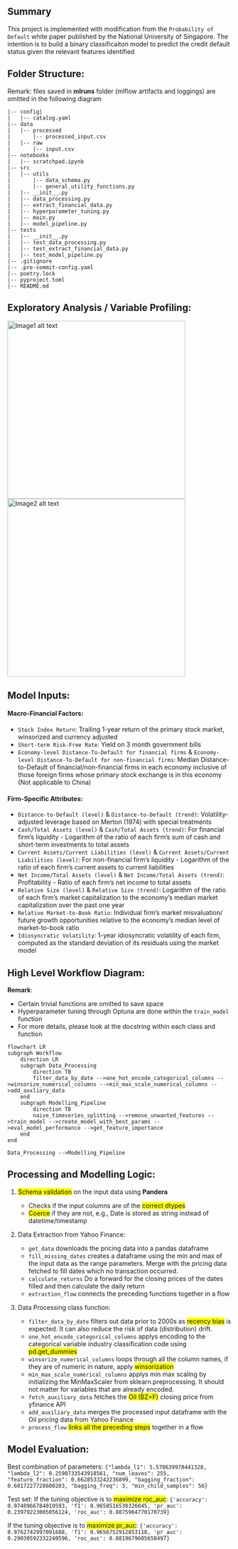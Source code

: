 ## Summary
This project is implemented with modification from the `Probability of Default` white paper published by the National University of Singapore. The intention is to build a binary classificaiton model to predict the credit default status given the relevant features identified

## Folder Structure:
Remark: files saved in **mlruns** folder (mlflow artifacts and loggings) are omitted in the following diagram
```
|-- config|
|   |-- catalog.yaml
|-- data
|   |-- processed
|       |-- processed_input.csv
|   |-- raw
|       |-- input.csv
|-- notebooks
|   |-- scratchpad.ipynb
|-- src
|   |-- utils
|       |-- data_schema.py
|       |-- general_utility_functions.py
|   |-- __init__.py
|   |-- data_processing.py
|   |-- extract_financial_data.py
|   |-- hyperparameter_tuning.py
|   |-- main.py
|   |-- model_pipeline.py
|-- tests
|   |-- __init__.py
|   |-- test_data_processing.py
|   |-- test_extract_financial_data.py
|   |-- test_model_pipeline.py
|-- .gitignore
|-- .pre-commit-config.yaml
|-- poetry.lock
|-- pyproject.toml
|-- README.md
```

## Exploratory Analysis / Variable Profiling:
<img src="./screenshots/Screenshot%202024-03-01%20at%201.27.31 PM.png" alt="Image1 alt text" width="400"/> <img src="./screenshots/Screenshot%202024-03-01%20at%201.28.00 PM.png" alt="Image2 alt text" width="400"/>

## Model Inputs:

#### Macro-Financial Factors:
- `Stock Index Return`: Trailing 1-year return of the primary stock market, winsorized and currency adjusted
- `Short-term Risk-Free Rate`: Yield on 3 month government bills
- `Economy-level Distance-To-Default for financial firms` & `Economy-level Distance-To-Default for non-financial firms`: Median Distance-to-Default of financial/non-financial firms in each economy inclusive of those foreign firms whose primary stock exchange is in this economy (Not applicable to China) 

#### Firm-Specific Attributes:
- `Distance-to-Default (level)` & `Distance-to-Default (trend)`: Volatility-adjusted leverage based on Merton (1974) with special treatments
- `Cash/Total Assets (level)` & `Cash/Total Assets (trend)`: For financial firm’s liquidity - Logarithm of the ratio of each firm’s sum of cash and short-term investments to total assets
- `Current Assets/Current Liabilities (level)` & `Current Assets/Current Liabilities (level)`: For non-financial firm’s liquidity - Logarithm of the ratio of each firm’s current assets to current liabilities
- `Net Income/Total Assets (level)` & `Net Income/Total Assets (trend)`: Profitability - Ratio of each firm’s net income to total assets 
- `Relative Size (level)` & `Relative Size (trend)`: Logarithm of the ratio of each firm’s market capitalization to the economy’s median market capitalization over the past one year
- `Relative Market-to-Book Ratio`: Individual firm’s market misvaluation/ future growth opportunities relative to the economy’s median level of market-to-book ratio
- `Idiosyncratic Volatility`: 1-year idiosyncratic volatility of each firm, computed as the standard deviation of its residuals using the market model


## High Level Workflow Diagram:
**Remark**: 
- Certain trivial functions are omitted to save space
- Hyperparameter tuning through Optuna are done within the `train_model` function
- For more details, please look at the docstring within each class and function

```mermaid
flowchart LR
subgraph Workflow
    direction LR
    subgraph Data_Processing
        direction TB
        filter_data_by_date -->one_hot_encode_categorical_columns -->winsorize_numerical_columns -->min_max_scale_numerical_columns -->add_auxliary_data
    end
    subgraph Modelling_Pipeline
        direction TB
        naive_timeseries_splitting -->remove_unwanted_features -->train_model -->create_model_with_best_params -->eval_model_performance -->get_feature_importance
    end
end

Data_Processing -->Modelling_Pipeline
```

## Processing and Modelling Logic:
1. <span style="background-color: yellow">Schema validation</span> on the input data using **Pandera**
   - Checks if the input columns are of the <span style="background-color: yellow">correct dtypes</span>
   - <span style="background-color: yellow">Coerce</span> if they are not, e.g., Date is stored as string instead of datetime/timestamp 

2. Data Extraction from Yahoo Finance:
   - `get_data` downloads the pricing data into a pandas dataframe
   - `fill_missing_dates` creates a dataframe using the min and max of the input data as the range parameters. Merge with the pricing data fetched to fill dates which no transaction occurred.
   - `calculate_returns` Do a forward for the closing prices of the dates filled and then calculate the daily return
   - `extraction_flow` connects the preceding functions together in a flow

3. Data Processing class function:
   - `filter_data_by_date` filters out data prior to 2000s as <span style="background-color: yellow">recency bias</span> is expected. It can also reduce the risk of data (distribution) drift.
   - `one_hot_encode_categorical_columns` applys encoding to the categorical variable industry classification code using <span style="background-color: yellow">pd.get_dummies</span>
   - `winsorize_numerical_columns` loops through all the column names, if they are of numeric in nature, apply <span style="background-color: yellow">winsorization</span>
   - `min_max_scale_numerical_columns` applys min max scaling by initializing the MinMaxScaler from sklearn.preprocessing. It should not matter for variables that are already encoded.
   - `fetch_auxiliary_data` fetches the <span style="background-color: yellow">Oil (BZ=F)</span> closing price from yfinance API
   - `add_auxiliary_data` merges the processed input dataframe with the Oil pricing data from Yahoo Finance
   - `process_flow` <span style="background-color: yellow">links all the preceding steps</span> together in a flow
  

## Model Evaluation:
Best combination of parameters: ```{"lambda_l1": 5.570639978441328, "lambda_l2": 0.2590733543918561, "num_leaves": 255, "feature_fraction": 0.6628533242236899, "bagging_fraction": 0.6017227728600203, "bagging_freq": 3, "min_child_samples": 56}```

Test set: 
If the tuning objective is to <span style="background-color: yellow">maximize roc_auc</span>: ```{'accuracy': 0.9748966784019593, 'f1': 0.9658516530326045, 'pr_auc': 0.23979223005056124, 'roc_auc': 0.8875964770170739}```

If the tuning objective is to <span style="background-color: yellow">maximize pr_auc</span>: ```{'accuracy': 0.9762742997091688, 'f1': 0.9656752912853118, 'pr_auc': 0.29030592332240596, 'roc_auc': 0.8819679605650497}```